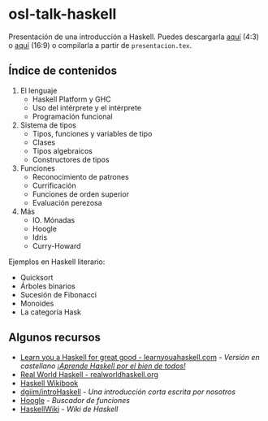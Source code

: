 # osl-talk-haskell
Presentación de una introducción a Haskell.
Puedes descargarla [aquí](https://github.com/github-users-grx/osl-talk-haskell/raw/master/pdfs/sin_notas.pdf) (4:3) o [aquí](https://github.com/github-users-grx/osl-talk-haskell/raw/master/pdfs/169.pdf) (16:9) o compilarla a partir de `presentacion.tex`.

## Índice de contenidos

1. El lenguaje
    - Haskell Platform y GHC
    - Uso del intérprete y el intérprete
    - Programación funcional
2. Sistema de tipos
    - Tipos, funciones y variables de tipo
    - Clases
    - Tipos algebraicos
    - Constructores de tipos
3. Funciones
    - Reconocimiento de patrones
    - Currificación
    - Funciones de orden superior
    - Evaluación perezosa
4. Más
    - IO. Mónadas
    - Hoogle
    - Idris
    - Curry-Howard

Ejemplos en Haskell literario:

* Quicksort
* Árboles binarios
* Sucesión de Fibonacci
* Monoides
* La categoría Hask

## Algunos recursos

- [Learn you a Haskell for great good - learnyouahaskell.com](http://learnyouahaskell.com) - *Versión en castellano [¡Aprende Haskell por el bien de todos!](http://aprendehaskell.es)*
- [Real World Haskell - realworldhaskell.org](http://book.realworldhaskell.org/)
- [Haskell Wikibook](http://en.wikibooks.org/wiki/Haskell)
- [dgiim/introHaskell](http://github.com/dgiim/introHaskell) - *Una introducción corta escrita por nosotros*
- [Hoogle](https://www.haskell.org/hoogle/) - *Buscador de funciones*
- [HaskellWiki](https://wiki.haskell.org/Haskell) - *Wiki de Haskell*
